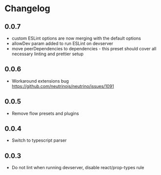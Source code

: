 # Changelog

## 0.0.7

- custom ESLint options are now merging with the default options
- allowDev param added to run ESLint on devserver
- move peerDependencies to dependencies - this preset should cover all necessary linting and prettier setup

## 0.0.6

- Workaround extensions bug https://github.com/neutrinojs/neutrino/issues/1091

## 0.0.5

- Remove flow presets and plugins

## 0.0.4

- Switch to typescript parser

## 0.0.3

- Do not lint when running devserver, disable react/prop-types rule
